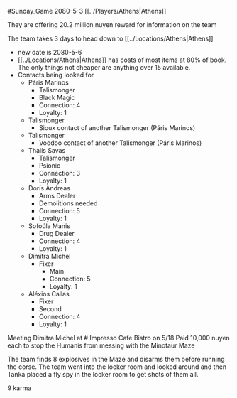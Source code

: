 #Sunday_Game
2080-5-3
[[../Players/Athens|Athens]]

They are offering 20.2 million nuyen reward for information on the team

The team takes 3 days to head down to [[../Locations/Athens|Athens]]
- new date is 2080-5-6
- [[../Locations/Athens|Athens]] has costs of most items at 80% of book. The only things not cheaper are anything over 15 available.
- Contacts being looked for
	- Páris Marinos	
		- Talismonger
		- Black Magic
		- Connection: 4
		- Loyalty: 1
	- Talismonger
		- Sioux contact of another Talismonger (Páris Marinos)
	- Talismonger
		- Voodoo contact of another Talismonger (Páris Marinos)
	- Thalís Savas
		- Talismonger
		- Psionic
		- Connection: 3
		- Loyalty: 1
	- Dorís Andreas
		- Arms Dealer
		- Demolitions needed
		- Connection: 5
		- Loyalty: 1
	- Sofoúla Manis
		- Drug Dealer
		- Connection: 4
		- Loyalty: 1
	- Dimitra Michel
		- Fixer
			- Main
			- Connection: 5
			- Loyalty: 1
	- Aléxios Callas
		- Fixer
		- Second
		- Connection: 4
		- Loyalty: 1

Meeting Dimitra Michel at # Impresso Cafe Bistro on 5/18
Paid 10,000 nuyen each to stop the Humanis from messing with the Minotaur Maze

The team finds 8 explosives in the Maze and disarms them before running the corse. The team went into the locker room and looked around and then Tanka placed a fly spy in the locker room to get shots of them all.

9 karma